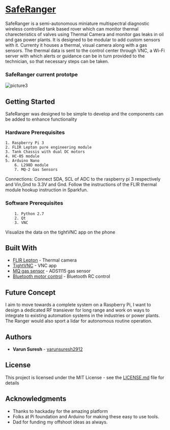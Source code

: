 # [SafeRanger](https://hackaday.io/project/25747-saferanger) 

SafeRanger is a semi-autonomous miniature multispectral diagnostic wireless controlled tank based rover which can monitor thermal charecteristics of valves using Thermal Camera and monitor gas leaks in oil and gas power plants. It is designed to be modular to add custom sensors with it. Currenty it houses a thermal, visual camera along with a gas sensors.
The thermal data is sent to the control center through VNC, a Wi-Fi server with which alerts or guidance can be in turn provided to the technician, so that necessary steps can be taken.


### SafeRanger current prototpe
![picture3](https://cdn.hackaday.io/images/7356861499267726200.JPG)


## Getting Started
SafeRanger was designed to be simple to develop and the components can be added to enhance functionality
### Hardware Prerequisites

	1. Raspberry Pi 3
	2. FLIR Lepton pure engineering module
	3. Tank Chassis with dual DC motors
	4. HC-05 module
	5. Arduino Nano
        6. L298D module
        7. MQ-2 Gas Sensors

Connections: 
Connect SDA, SCL of ADC to the raspberry pi 3 respectively and Vin,Gnd to 3.3V and Gnd. Follow the instructions of the FLIR thermal module hookup instruction in Sparkfun. 


### Software Prerequisites

```
	1. Python 2.7
	2. Qt
	3. VNC
```
Visualize the data on the tightVNC app on the phone



## Built With

* [FLIR Lepton](https://www.sparkfun.com/products/13233) - Thermal camera
* [TightVNC](https://www.raspberrypi.org/documentation/remote-access/vnc/) - VNC app
* [MQ gas sensor](https://sites.google.com/a/complexsys.info/scattershot/home/configuring-mq-series-gas-sensors-and-ads1115-adcs) - ADS1115 gas sensor
* [Bluetooth motor control](https://thinkelectronics.org/bluetooth-remote-control-using-arduino-nano/) - Bluetooth RC control

## Future Concept 
I aim to move towards a complete system on a Raspberry Pi, I want to design a dedicated RF transiever for long range and work on ways to integrate to existing automation systems in the industries or power plants. The Ranger would also sport a lidar for autonomous routine operation.




## Authors

* **Varun Suresh** - [varunsuresh2912](https://github.com/varunsuresh2912)

## License

This project is licensed under the MIT License - see the [LICENSE.md](LICENSE.md) file for details

## Acknowledgments

* Thanks to hackaday for the amazing platform
* Folks at Pi foundation and Arduino for making these easy to use tools.
* Dad for funding my offshoot ideas as always.


